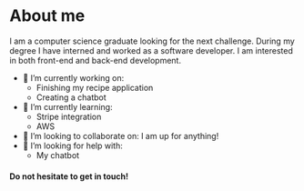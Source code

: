 # About me

I am a computer science graduate looking for the next challenge. During my degree I have interned and worked as a software developer. I am interested in both front-end and back-end development.



- 🔭 I’m currently working on:
  -  Finishing my recipe application
  -  Creating a chatbot
- 🌱 I’m currently learning:
  - Stripe integration
  - AWS
- 👯 I’m looking to collaborate on:
    I am up for anything!
- 🤔 I’m looking for help with:
    - My chatbot

#### Do not hesitate to get in touch!


